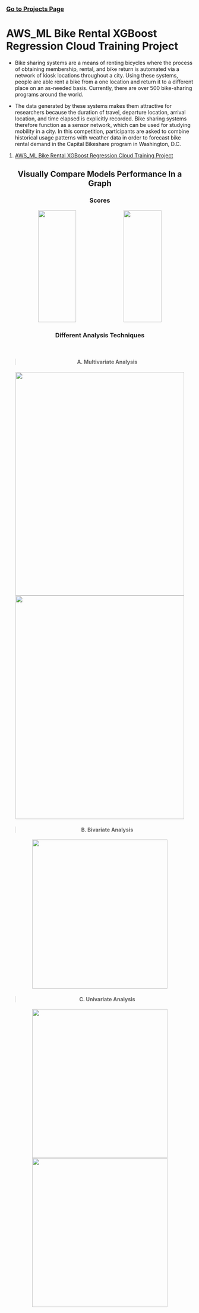 ### [Go to Projects Page](https://github.com/celik-muhammed/50-AWS-Amazon-Sagemaker-Examples/blob/master/README.md)

# AWS_ML Bike Rental XGBoost Regression Cloud Training Project
- Bike sharing systems are a means of renting bicycles where the process of obtaining membership, rental, and bike return is automated via a network of kiosk locations throughout a city. Using these systems, people are able rent a bike from a one location and return it to a different place on an as-needed basis. Currently, there are over 500 bike-sharing programs around the world.

- The data generated by these systems makes them attractive for researchers because the duration of travel, departure location, arrival location, and time elapsed is explicitly recorded. Bike sharing systems therefore function as a sensor network, which can be used for studying mobility in a city. In this competition, participants are asked to combine historical usage patterns with weather data in order to forecast bike rental demand in the Capital Bikeshare program in Washington, D.C.

01. [AWS_ML Bike Rental XGBoost Regression Cloud Training Project](./AWS_ML-Bike-Rental-XGBoost-Regression-Cloud-Training-Project.ipynb)


<div align='center'>
    
## Visually Compare Models Performance In a Graph    
<h3>Scores</h3>
<img src='https://i.ibb.co/RSBkP9M/download.png' alt='' width=45%, height=300> 
<img src='https://i.ibb.co/hd5mDBK/download.png' alt='' width=45%, height=300>  

<h3>Different Analysis Techniques</h3>
<br> 

>#### A. Multivariate Analysis  
<img src='https://i.ibb.co/jbQfMTS/download.png' alt='' width=95%, height=600>
<img src='https://i.ibb.co/Cb7P965/download.png' alt='' width=95%, height=600>

<br> 

>#### B. Bivariate Analysis
<img src='https://i.ibb.co/Sr9LDNV/download.png' alt='' width=85%, height=400>

<br>  

>#### C. Univariate Analysis
<img src='https://i.ibb.co/TWd9TNz/download.png' alt='' width=85%, height=400>
<img src='https://i.ibb.co/Qp0YbBQ/download.png' alt='' width=85%, height=400>
</div>
